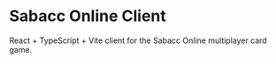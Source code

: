 # Sabacc Online Client

React + TypeScript + Vite client for the Sabacc Online multiplayer card game.